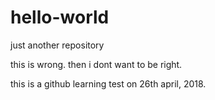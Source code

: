 # hello-world
just another repository


this is wrong.
then i dont want to be right.

this is a github learning test on 26th april, 2018.
